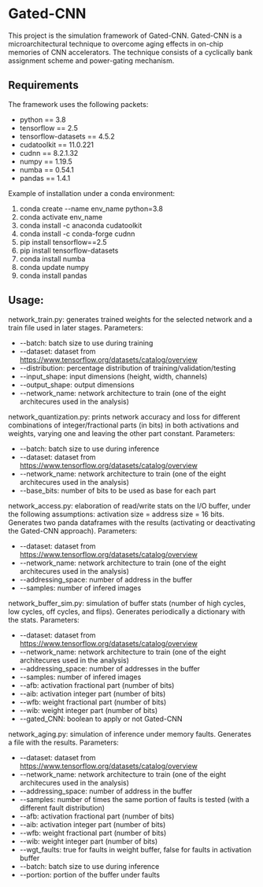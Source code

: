 # Gated-CNN
This project is the simulation framework of Gated-CNN. Gated-CNN is a microarchitectural technique to overcome aging effects in on-chip memories of CNN accelerators. The technique consists of a cyclically bank assignment scheme and power-gating mechanism. 

## Requirements
The framework uses the following packets:  
- python == 3.8  
- tensorflow == 2.5  
- tensorflow-datasets == 4.5.2  
- cudatoolkit == 11.0.221  
- cudnn == 8.2.1.32  
- numpy == 1.19.5  
- numba == 0.54.1  
- pandas == 1.4.1  

Example of installation under a conda environment:  
1. conda create --name env_name python=3.8  
2. conda activate env_name  
3. conda install -c anaconda cudatoolkit  
4. conda install -c conda-forge cudnn  
5. pip install tensorflow==2.5  
6. pip install tensorflow-datasets  
7. conda install numba  
8. conda update numpy  
9. conda install pandas  
  
## Usage:

network_train.py: generates trained weights for the selected network and a train file used in later stages. Parameters:
   - --batch: batch size to use during training
   - --dataset: dataset from https://www.tensorflow.org/datasets/catalog/overview
   - --distribution: percentage distribution of training/validation/testing
   - --input_shape: input dimensions (height, width, channels)
   - --output_shape: output dimensions
   - --network_name: network architecture to train (one of the eight architecures used in the analysis)
 
network_quantization.py: prints network accuracy and loss for different combinations of integer/fractional parts (in bits) in both activations and weights, 
varying one and leaving the other part constant. Parameters:
   - --batch: batch size to use during inference
   - --dataset: dataset from https://www.tensorflow.org/datasets/catalog/overview
   - --network_name: network architecture to train (one of the eight architecures used in the analysis)
   - --base_bits: number of bits to be used as base for each part

network_access.py: elaboration of read/write stats on the I/O buffer, under the following assumptions: activation size = address size = 16 bits. Generates two panda dataframes with the results (activating or deactivating the Gated-CNN approach). Parameters:
   - --dataset: dataset from https://www.tensorflow.org/datasets/catalog/overview
   - --network_name: network architecture to train (one of the eight architecures used in the analysis)
   - --addressing_space: number of address in the buffer
   - --samples: number of infered images

network_buffer_sim.py: simulation of buffer stats (number of high cycles, low cycles, off cycles, and flips). Generates periodically a dictionary with the stats. Parameters:
   - --dataset: dataset from https://www.tensorflow.org/datasets/catalog/overview
   - --network_name: network architecture to train (one of the eight architecures used in the analysis)
   - --addressing_space: number of addresses in the buffer
   - --samples: number of infered images
   - --afb: activation fractional part (number of bits)
   - --aib: activation integer part (number of bits)
   - --wfb: weight fractional part (number of bits)
   - --wib: weight integer part (number of bits)
   - --gated_CNN: boolean to apply or not Gated-CNN
    
network_aging.py: simulation of inference under memory faults. Generates a file with the results. Parameters:
   - --dataset: dataset from https://www.tensorflow.org/datasets/catalog/overview
   - --network_name: network architecture to train (one of the eight architecures used in the analysis)
   - --addressing_space: number of address in the buffer
   - --samples: number of times the same portion of faults is tested (with a different fault distribution)
   - --afb: activation fractional part (number of bits)
   - --aib: activation integer part (number of bits)
   - --wfb: weight fractional part (number of bits)
   - --wib: weight integer part (number of bits)
   - --wgt_faults: true for faults in weight buffer, false for faults in activation buffer
   - --batch: batch size to use during inference
   - --portion: portion of the buffer under faults
